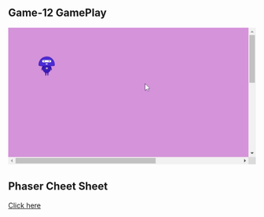 ## Game-12 GamePlay
<img src="gameplay/CodeyAdventures.gif" alt="gameplay"/>

## Phaser Cheet Sheet
[Click here](https://content.codecademy.com/courses/learn-phaser/Phaser%20Quick%20Guide.pdf)
